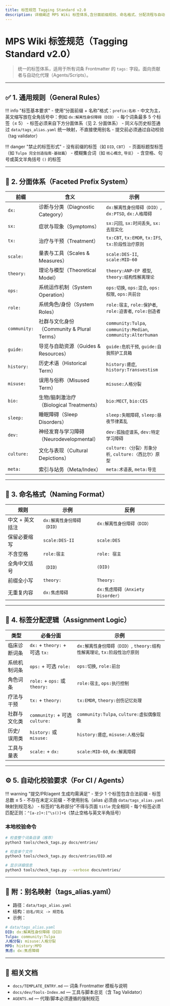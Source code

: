 ```yaml
---
title: 标签规范 Tagging Standard v2.0
description: 详细阐述 MPS Wiki 标签体系,含分面前缀规则、命名格式、分配流程与自动校验要点,指导贡献者维护一致的标签数据。
---
```


# MPS Wiki 标签规范（Tagging Standard v2.0）

> 统一的标签体系，适用于所有词条 Frontmatter 的 `tags:` 字段。面向贡献者与自动化代理（Agents/Scripts）。

---

## ✅ 1. 通用规则（General Rules）

!!! info "标签基本要求"
    - 使用“分面前缀 + 名称”格式：`prefix:名称`
    - 中文为主，英文缩写放在全角括号中：例如 `dx:解离性身份障碍（DID）`
    - 每个词条最多 5 个标签（≤ 5）
    - 标签必须来自下方分面体系（见 2. 分面体系）
    - 同义与历史标签通过 `data/tags_alias.yaml` 统一映射，不直接使用别名
    - 提交前必须通过自动校验（tag validator）

!!! danger "禁止的标签形式"
    - 没有前缀的标签（如 `DID`, `CBT`）
    - 页面标题型标签（如 `Tulpa 完全创造指南·基础篇`）
    - 模糊集合词（如 `核心概念`, `导览`）
    - 含空格、句号或英文半角括号 `()` 的标签

---

## 🧭 2. 分面体系（Faceted Prefix System）

| 前缀 | 含义 | 示例 |
|------|------|------|
| `dx:` | 诊断与分类（Diagnostic Category） | `dx:解离性身份障碍（DID）`, `dx:PTSD`, `dx:人格障碍` |
| `sx:` | 症状与现象（Symptoms） | `sx:闪回`, `sx:时间丢失`, `sx:去现实化` |
| `tx:` | 治疗与干预（Treatment） | `tx:CBT`, `tx:EMDR`, `tx:IFS`, `tx:阶段性治疗原则` |
| `scale:` | 量表与工具（Scales & Measures） | `scale:DES-II`, `scale:MID-60` |
| `theory:` | 理论与模型（Theoretical Model） | `theory:ANP-EP 模型`, `theory:结构性解离理论` |
| `ops:` | 系统运作机制（System Operation） | `ops:切换`, `ops:混合`, `ops:权限`, `ops:共前台` |
| `role:` | 系统角色/身份（System Roles） | `role:宿主`, `role:保护者`, `role:迫害者`, `role:创造者` |
| `community:` | 社群与文化身份（Community & Plural Terms） | `community:Tulpa`, `community:Median`, `community:Alterhuman` |
| `guide:` | 导览与自助资源（Guides & Resources） | `guide:危机干预`, `guide:自我照护工具箱` |
| `history:` | 历史术语（Historical Term） | `history:癔症`, `history:Transvestism` |
| `misuse:` | 误用与俗称（Misused Term） | `misuse:人格分裂` |
| `bio:` | 生物/脑刺激治疗（Biological Treatments） | `bio:MECT`, `bio:CES` |
| `sleep:` | 睡眠障碍（Sleep Disorders） | `sleep:失眠障碍`, `sleep:昼夜节律紊乱` |
| `dev:` | 神经发育与学习障碍（Neurodevelopmental） | `dev:孤独症谱系`, `dev:特定学习障碍` |
| `culture:` | 文化与表现（Cultural Depictions） | `culture:〈分裂〉形象分析`, `culture:〈西比尔〉原型` |
| `meta:` | 索引与站务（Meta/Index） | `meta:术语表`, `meta:导览` |

---

## 🧱 3. 命名格式（Naming Format）

| 规则 | 示例 | 反例 |
|------|------|------|
| 中文 + 英文括注 | `dx:解离性身份障碍（DID）` | `dx:解离性身份障碍（DID）` |
| 保留必要缩写 | `scale:DES-II` | `scale:DES` |
| 不含空格 | `role:宿主` | `role: 宿主` |
| 全角中文括号 | `（DID）` | `(DID)` |
| 前缀全小写 | `theory:` | `Theory:` |
| 无重复内容 | `dx:焦虑障碍` | `dx:焦虑障碍（Anxiety Disorder）` |

---

## 🧩 4. 标签分配逻辑（Assignment Logic）

| 类型 | 必备分面 | 示例 |
|------|----------|------|
| 临床诊断词条 | `dx:` + `theory:` + 可选 `tx:` | `dx:解离性身份障碍（DID）`, `theory:结构性解离理论`, `tx:阶段性治疗原则` |
| 系统机制词条 | `ops:` + 可选 `role:` | `ops:切换`, `role:前台` |
| 角色词条 | `role:` + `ops:` 或 `theory:` | `role:宿主`, `ops:执行控制` |
| 疗法与干预 | `tx:` + `theory:` | `tx:EMDR`, `theory:创伤记忆处理` |
| 社群与文化类 | `community:` + 可选 `culture:` | `community:Tulpa`, `culture:虚拟偶像现象` |
| 历史/误用类 | `history:` 或 `misuse:` | `history:癔症`, `misuse:人格分裂` |
| 工具与量表 | `scale:` + `dx:` | `scale:MID-60`, `dx:解离障碍` |

---

## ⚙️ 5. 自动化校验要求（For CI / Agents）

!!! warning "提交/PR/agent 生成均需满足"
    - 至少 1 个标签包含合法前缀
    - 标签总数 ≤ 5
    - 不存在未定义前缀
    - 不使用别名（alias 必须由 `data/tags_alias.yaml` 映射到规范名）
    - 标签的“名称部分”不得与页面 `title` 完全相同
    - 每个标签必须匹配正则：`^[a-z]+:[^\s()]+$`（禁止空格与英文半角括号）

### 本地校验命令

```bash
# 检查整个词条目录（推荐）
python3 tools/check_tags.py docs/entries/

# 检查单个文件
python3 tools/check_tags.py docs/entries/DID.md

# 显示详细信息
python3 tools/check_tags.py --verbose docs/entries/
```

---

## 📎 附：别名映射（tags_alias.yaml）

- 路径：`data/tags_alias.yaml`
- 结构：`旧名/同义 -> 规范名`
- 示例：

```yaml
# data/tags_alias.yaml
DID: dx:解离性身份障碍（DID）
Tulpa: community:Tulpa
人格分裂: misuse:人格分裂
MPD: history:MPD
焦虑: dx:焦虑障碍
```

---

## 🔗 相关文档

- `docs/TEMPLATE_ENTRY.md` — 词条 Frontmatter 模板与说明
- `docs/dev/Tools-Index.md` — 工具与脚本总览（含 Tag Validator）
- `AGENTS.md` — 代理/脚本必须遵循的强制规范


